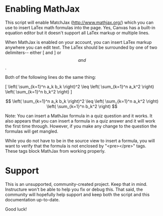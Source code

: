 Enabling MathJax
======


This script will enable MatchJax (http://www.mathjax.org/) which you can use to
insert LaTex math formulas into the page.  Yes, Canvas has a built-in equation
editor but it doesn't support all LaTex markup or multiple lines.  

When MathJax is enabled on your account, you can insert LaTex markup anywhere
you can edit text.   The LaTex should be surrounded by one of two delimiters--
either \[ and \] or $$ and $$.

Both of the following lines do the same thing:

  \[ \left( \sum_{k=1}^n a_k b_k \right)^2 \leq \left( \sum_{k=1}^n a_k^2 \right) \left( \sum_{k=1}^n b_k^2 \right) \]

  $$ \left( \sum_{k=1}^n a_k b_k \right)^2 \leq \left( \sum_{k=1}^n a_k^2 \right) \left( \sum_{k=1}^n b_k^2 \right) $$


Note: You can insert a MathJax formula in a quiz question and it works. It also appears
that you can insert a formula in a quiz answer and it will work the first time
through. However, if you make any change to the question the formulas will get
mangled.

While you do not have to be in the source view to insert a formula, you will want
to verify that the formula is not enclosed by "&lt;pre&gt;&lt;/pre&gt;" tags.
These tags block MathJax from working properly.



Support
======

This is an unsupported, community-created project. Keep that in mind.
Instructure won't be able to help you fix or debug this.  That said, the
community will hopefully help support and keep both the script and this
documentation up-to-date.

Good luck!
